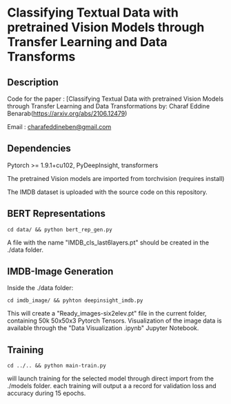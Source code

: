 # Classifying Textual Data with pretrained Vision Models through Transfer Learning and Data Transforms

## Description

Code for the paper : [Classifying Textual Data with pretrained Vision Models through Transfer Learning and Data Transformations by: Charaf Eddine Benarab(https://arxiv.org/abs/2106.12479)

Email : charafeddineben@gmail.com

## Dependencies

Pytorch >= 1.9.1+cu102, PyDeepInsight, transformers

The pretrained Vision models are imported from torchvision (requires install)

The IMDB dataset is uploaded with the source code on this repository. 

## BERT Representations

```
cd data/ && python bert_rep_gen.py
```

A file with the name "IMDB_cls_last6layers.pt" should be created in the ./data folder.

## IMDB-Image Generation 

Inside the ./data folder:

```
cd imdb_image/ && pyhton deepinsight_imdb.py 
```

This will create a "Ready_images-six2elev.pt" file in the current folder, containing 50k 50x50x3 Pytorch Tensors.
Visualization of the image data is available through the "Data Visualization .ipynb" Jupyter Notebook.

## Training 

```
cd ../.. && python main-train.py
```

will launch training for the selected model through direct import from the ./models folder. 
each training will output a a record for validation loss and accuracy during 15 epochs.

